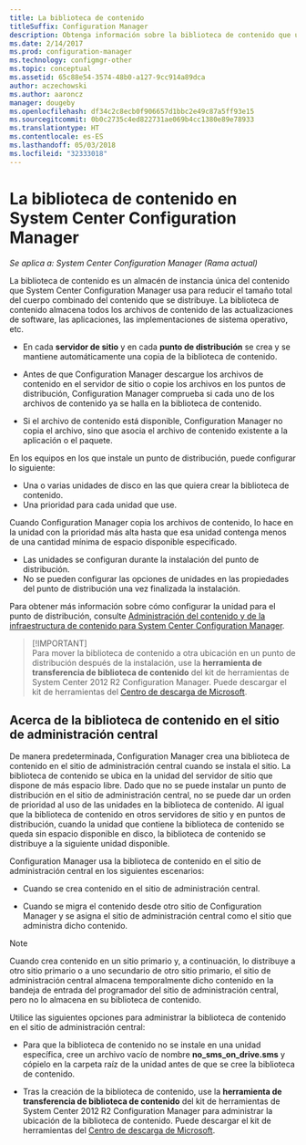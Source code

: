 ```yaml
---
title: La biblioteca de contenido
titleSuffix: Configuration Manager
description: Obtenga información sobre la biblioteca de contenido que usa System Center Configuration Manager para reducir el tamaño total del contenido distribuido.
ms.date: 2/14/2017
ms.prod: configuration-manager
ms.technology: configmgr-other
ms.topic: conceptual
ms.assetid: 65c88e54-3574-48b0-a127-9cc914a89dca
author: aczechowski
ms.author: aaroncz
manager: dougeby
ms.openlocfilehash: df34c2c8ecb0f906657d1bbc2e49c87a5ff93e15
ms.sourcegitcommit: 0b0c2735c4ed822731ae069b4cc1380e89e78933
ms.translationtype: HT
ms.contentlocale: es-ES
ms.lasthandoff: 05/03/2018
ms.locfileid: "32333018"
---
```

# <a name="the-content-library-in-system-center-configuration-manager"></a>La biblioteca de contenido en System Center Configuration Manager

*Se aplica a: System Center Configuration Manager (Rama actual)*

La biblioteca de contenido es un almacén de instancia única del contenido que System Center Configuration Manager usa para reducir el tamaño total del cuerpo combinado del contenido que se distribuye. La biblioteca de contenido almacena todos los archivos de contenido de las actualizaciones de software, las aplicaciones, las implementaciones de sistema operativo, etc.

 - En cada **servidor de sitio** y en cada **punto de distribución** se crea y se mantiene automáticamente una copia de la biblioteca de contenido.

 - Antes de que Configuration Manager descargue los archivos de contenido en el servidor de sitio o copie los archivos en los puntos de distribución, Configuration Manager comprueba si cada uno de los archivos de contenido ya se halla en la biblioteca de contenido.
 - Si el archivo de contenido está disponible, Configuration Manager no copia el archivo, sino que asocia el archivo de contenido existente a la aplicación o el paquete.

En los equipos en los que instale un punto de distribución, puede configurar lo siguiente:

- Una o varias unidades de disco en las que quiera crear la biblioteca de contenido.
- Una prioridad para cada unidad que use.

Cuando Configuration Manager copia los archivos de contenido, lo hace en la unidad con la prioridad más alta hasta que esa unidad contenga menos de una cantidad mínima de espacio disponible especificado.
- Las unidades se configuran durante la instalación del punto de distribución.
- No se pueden configurar las opciones de unidades en las propiedades del punto de distribución una vez finalizada la instalación.


Para obtener más información sobre cómo configurar la unidad para el punto de distribución, consulte [Administración del contenido y de la infraestructura de contenido para System Center Configuration Manager](../../../core/servers/deploy/configure/manage-content-and-content-infrastructure.md).  


>  [!IMPORTANT]  
>  Para mover la biblioteca de contenido a otra ubicación en un punto de distribución después de la instalación, use la **herramienta de transferencia de biblioteca de contenido** del kit de herramientas de System Center 2012 R2 Configuration Manager. Puede descargar el kit de herramientas del [Centro de descarga de Microsoft](http://go.microsoft.com/fwlink/?LinkId=279566).  

## <a name="about-the-content-library-on-the-central-administration-site"></a>Acerca de la biblioteca de contenido en el sitio de administración central  
 De manera predeterminada, Configuration Manager crea una biblioteca de contenido en el sitio de administración central cuando se instala el sitio. La biblioteca de contenido se ubica en la unidad del servidor de sitio que dispone de más espacio libre. Dado que no se puede instalar un punto de distribución en el sitio de administración central, no se puede dar un orden de prioridad al uso de las unidades en la biblioteca de contenido. Al igual que la biblioteca de contenido en otros servidores de sitio y en puntos de distribución, cuando la unidad que contiene la biblioteca de contenido se queda sin espacio disponible en disco, la biblioteca de contenido se distribuye a la siguiente unidad disponible.  

 Configuration Manager usa la biblioteca de contenido en el sitio de administración central en los siguientes escenarios:  

-   Cuando se crea contenido en el sitio de administración central.  

-   Cuando se migra el contenido desde otro sitio de Configuration Manager y se asigna el sitio de administración central como el sitio que administra dicho contenido.  

> [!NOTE]  
>  Cuando crea contenido en un sitio primario y, a continuación, lo distribuye a otro sitio primario o a uno secundario de otro sitio primario, el sitio de administración central almacena temporalmente dicho contenido en la bandeja de entrada del programador del sitio de administración central, pero no lo almacena en su biblioteca de contenido.  

 Utilice las siguientes opciones para administrar la biblioteca de contenido en el sitio de administración central:  

-   Para que la biblioteca de contenido no se instale en una unidad específica, cree un archivo vacío de nombre **no_sms_on_drive.sms** y cópielo en la carpeta raíz de la unidad antes de que se cree la biblioteca de contenido.  

-   Tras la creación de la biblioteca de contenido, use la **herramienta de transferencia de biblioteca de contenido** del kit de herramientas de System Center 2012 R2 Configuration Manager para administrar la ubicación de la biblioteca de contenido. Puede descargar el kit de herramientas del [Centro de descarga de Microsoft](http://go.microsoft.com/fwlink/?LinkId=279566).  
